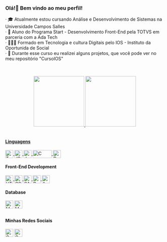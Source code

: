 <h3>Olá!👋 Bem vindo ao meu perfil!</h3>

<p>
  &middot; 🎓 Atualmente estou cursando Análise e Desenvolvimento de Sistemas na Universidade Campos Salles<br>
  &middot; 🚀 Aluno do Programa Start <tech> - Desenvolvimento Front-End pela TOTVS em parceria com a Ada Tech<br>
  &middot; 👨🏽‍💻 Formado em Tecnologia e cultura Digitais pelo IOS - Instituto da Oportunida de Social<br>
  &middot; 📎 Durante esse curso eu realizei alguns projetos, que você pode ver no meu repositório "CursoIOS"<br>
</p>

##
    
<br>

<div align="center">
  <a href="https://github.com/GuilhermeFdSilva">
  <img height="160em" src="https://github-readme-stats.vercel.app/api?username=GuilhermeFdSilva&show_icons=true&theme=radical&include_all_commits=true&count_private=true."/>
  <img height="160em" src="https://github-readme-stats.vercel.app/api/top-langs/?username=GuilhermeFdSilva&layout=compact&langs_count=7&theme=radical&include_all_commits=true&count_private=true."/>
</div>
    
<br>

<h4>Linguagens</h4>

<div style="display: inline_block">
  <a href="https://www.typescriptlang.org/docs/">
    <img src= "https://guilhermefdsilva.github.io/read-db-myPortfolio/sticks/stick-typescript.svg" alt="TypeScript" height="25" align="center">
  </a>
  <a href="https://developer.mozilla.org/en-US/docs/Web/JavaScript">
    <img align="center" alt="JS" height="25" src="https://img.shields.io/badge/JavaScript-F7DF1E?style=for-the-badge&logo=javascript&logoColor=black">
  </a>
  <a href="https://docs.oracle.com/en/java/">
    <img align="center" alt="Java" height="25" src="https://img.shields.io/badge/Java-ED8B00?style=for-the-badge&logo=openjdk&logoColor=white">
  </a>
  <a href="https://www.ibm.com/docs/pt/i/7.2?topic=languages-c-c">
    <img align="center" alt="C" height="25" width="60" src="https://img.shields.io/badge/C-00599C?style=for-the-badge&logo=c&logoColor=white">
  </a>
  <a href="https://wiki.python.org.br/PythonBrasil">
    <img align="center" alt="Python" height="25" src="https://img.shields.io/badge/Python-14354C?style=for-the-badge&logo=python&logoColor=white">
  </a>
<div/>
  
<h4>Front-End Development</h4>

<div style="display: inline_block">
  <a href="https://developer.mozilla.org/pt-BR/docs/Web/HTML">
    <img align="center" alt="HTML" height="25" src="https://img.shields.io/badge/HTML5-E34F26?style=for-the-badge&logo=html5&logoColor=white">
  </a>
  <a href="https://developer.mozilla.org/pt-BR/docs/Web/CSS">
    <img align="center" alt="CSS" height="25" src="https://img.shields.io/badge/CSS3-1572B6?style=for-the-badge&logo=css3&logoColor=white">
  </a>
  <a href="https://sass-lang.com/documentation/">
    <img align="center" alt="SASS" height="25" src="https://img.shields.io/badge/SASS-CC6699?style=for-the-badge&logo=sass&logoColor=white">
  </a>
  <a href="https://getbootstrap.com.br/docs/4.1/getting-started/introduction/">
    <img align="center" alt="Bootstrap" height="25" src="https://img.shields.io/badge/Bootstrap-563D7C?style=for-the-badge&logo=bootstrap&logoColor=white">
  </a>
  <a href="https://developer.mozilla.org/en-US/docs/Learn/Tools_and_testing/Client-side_JavaScript_frameworks/Angular_getting_started">
    <img align="center" alt="Angular" height="25" src="https://img.shields.io/badge/Angular-593D88?style=for-the-badge&logo=angular&logoColor=white">
  </a>
<div/>

<h4>Database</h4>

<div style="display: inline_block>
  <a href="https://dev.mysql.com/doc/">
    <img align="center" alt="MySQL" height="25" src="https://img.shields.io/badge/MySQL-005C84?style=for-the-badge&logo=mysql&logoColor=white">
  </a>
  <a href="https://www.mongodb.com/docs/">
    <img align="center" alt="MongoDB" height="25" src="https://img.shields.io/badge/MongoDB-4EA94B?style=for-the-badge&logo=mongodb&logoColor=white">
  </a>
</div>

  ##

<h4>Minhas Redes Sociais</h4>

<div style="display: inline_block>
  <a href="mailto:francaguilherme27@gmail.com">
    <img align="center" alt="Gmail" height="25" src="https://img.shields.io/badge/-Gmail-%23333?style=for-the-badge&logo=gmail&logoColor=white">
  <a/>
  <a href="https://www.linkedin.com/in/guilherme-fran%C3%A7a-da-silva-4756a8155/">
    <img align="center" alt="Gmail" height="25" src="https://img.shields.io/badge/-LinkedIn-%230077B5?style=for-the-badge&logo=linkedin&logoColor=white">
  <a/>
<div/>
